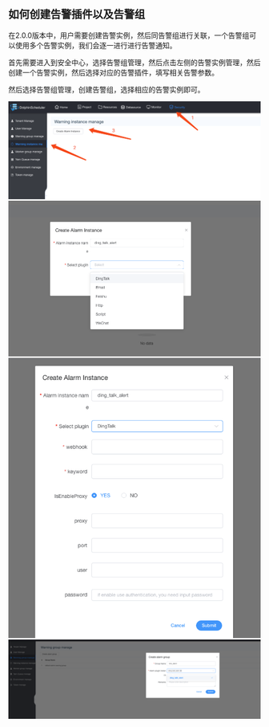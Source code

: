 ## 如何创建告警插件以及告警组

在2.0.0版本中，用户需要创建告警实例，然后同告警组进行关联，一个告警组可以使用多个告警实例，我们会逐一进行进行告警通知。

首先需要进入到安全中心，选择告警组管理，然后点击左侧的告警实例管理，然后创建一个告警实例，然后选择对应的告警插件，填写相关告警参数。

然后选择告警组管理，创建告警组，选择相应的告警实例即可。

<img src="img/alert/alert_step_1.png">
<img src="img/alert/alert_step_2.png">
<img src="img/alert/alert_step_3.png">
<img src="img/alert/alert_step_4.png">